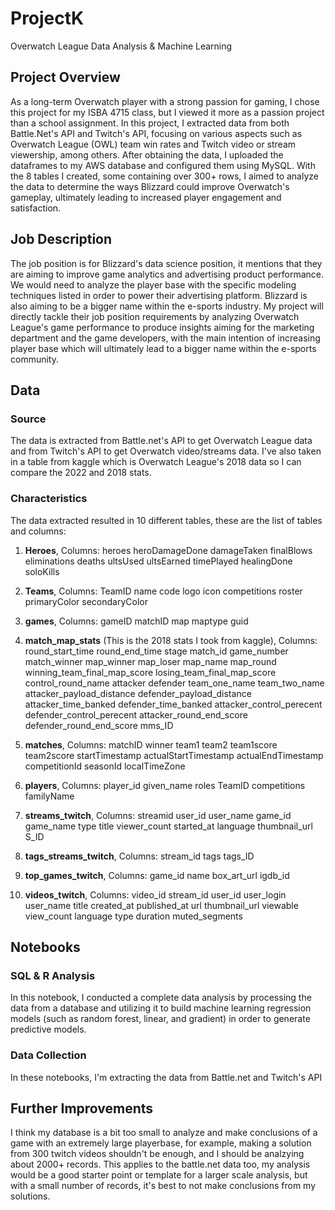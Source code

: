 # ProjectK
Overwatch League Data Analysis & Machine Learning

## Project Overview
As a long-term Overwatch player with a strong passion for gaming, I chose this project for my ISBA 4715 class, but I viewed it more as a passion project than a school assignment. In this project, I extracted data from both Battle.Net's API and Twitch's API, focusing on various aspects such as Overwatch League (OWL) team win rates and Twitch video or stream viewership, among others. After obtaining the data, I uploaded the dataframes to my AWS database and configured them using MySQL. With the 8 tables I created, some containing over 300+ rows, I aimed to analyze the data to determine the ways Blizzard could improve Overwatch's gameplay, ultimately leading to increased player engagement and satisfaction.

## Job Description
The job position is for Blizzard's data science position, it mentions that they are aiming to improve game analytics and advertising product performance. We would need to analyze the player base with the specific modeling techniques listed in order to power their advertising platform. Blizzard is also aiming to be a bigger name within the e-sports industry. My project will directly tackle their job position requirements by analyzing Overwatch League's game performance to produce insights aiming for the marketing department and the game developers, with the main intention of increasing player base which will ultimately lead to a bigger name within the e-sports community.

## Data
### Source
The data is extracted from Battle.net's API to get Overwatch League data and from Twitch's API to get Overwatch video/streams data. I've also taken in a table from kaggle which is Overwatch League's 2018 data so I can compare the 2022 and 2018 stats.

### Characteristics
The data extracted resulted in 10 different tables, these are the list of tables and columns:

1. **Heroes**,
Columns:
heroes
heroDamageDone
damageTaken
finalBlows
eliminations
deaths
ultsUsed
ultsEarned
timePlayed
healingDone
soloKills

2. **Teams**, 
Columns:
TeamID
name
code
logo
icon
competitions
roster
primaryColor
secondaryColor

3. **games**,
Columns:
gameID
matchID
map
maptype
guid

4. **match_map_stats** (This is the 2018 stats I took from kaggle),
Columns:
round_start_time
round_end_time
stage
match_id
game_number
match_winner
map_winner
map_loser
map_name
map_round
winning_team_final_map_score
losing_team_final_map_score
control_round_name
attacker
defender
team_one_name
team_two_name
attacker_payload_distance
defender_payload_distance
attacker_time_banked
defender_time_banked
attacker_control_perecent
defender_control_perecent
attacker_round_end_score
defender_round_end_score
mms_ID

5. **matches**,
Columns:
matchID
winner
team1
team2
team1score
team2score
startTimestamp
actualStartTimestamp
actualEndTimestamp
competitionId
seasonId
localTimeZone

6. **players**,
Columns:
player_id
given_name
roles
TeamID
competitions
familyName

7. **streams_twitch**,
Columns:
streamid
user_id
user_name
game_id
game_name
type
title
viewer_count
started_at
language
thumbnail_url
S_ID

8. **tags_streams_twitch**,
Columns:
stream_id
tags
tags_ID

9. **top_games_twitch**,
Columns:
game_id
name
box_art_url
igdb_id

10. **videos_twitch**,
Columns:
video_id
stream_id
user_id
user_login
user_name
title
created_at
published_at
url
thumbnail_url
viewable
view_count
language
type
duration
muted_segments

## Notebooks
### SQL & R Analysis
In this notebook, I conducted a complete data analysis by processing the data from a database and utilizing it to build machine learning regression models (such as random forest, linear, and gradient) in order to generate predictive models.

### Data Collection
In these notebooks, I'm extracting the data from Battle.net and Twitch's API 

## Further Improvements
I think my database is a bit too small to analyze and make conclusions of a game with an extremely large playerbase, for example, making a solution from 300 twitch videos shouldn't be enough, and I should be analzying about 2000+ records. This applies to the battle.net data too, my analysis would be a good starter point or template for a larger scale analysis, but with a small number of records, it's best to not make conclusions from my solutions.
